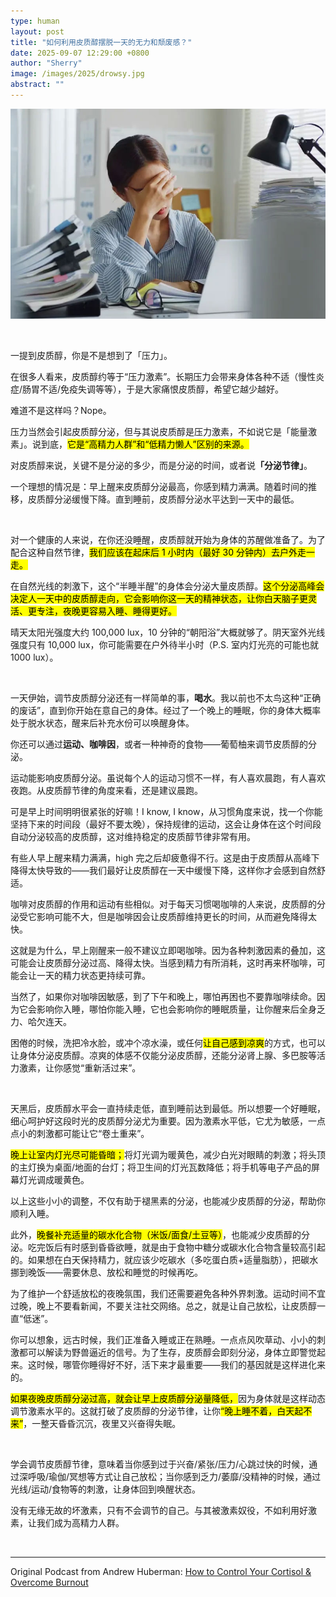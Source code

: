 ```yaml
---
type: human
layout: post
title: "如何利用皮质醇摆脱一天的无力和颓废感？"
date: 2025-09-07 12:29:00 +0800
author: "Sherry"
image: /images/2025/drowsy.jpg
abstract: ""
---
```


![cover](/images/2025/drowsy.jpg)

<br/>

一提到皮质醇，你是不是想到了「压力」。

在很多人看来，皮质醇约等于“压力激素”。长期压力会带来身体各种不适（慢性炎症/肠胃不适/免疫失调等等），于是大家痛恨皮质醇，希望它越少越好。

难道不是这样吗？Nope。

压力当然会引起皮质醇分泌，但与其说皮质醇是压力激素，不如说它是「能量激素」。说到底，<mark>它是“高精力人群”和“低精力懒人”区别的来源。</mark>

对皮质醇来说，关键不是分泌的多少，而是分泌的时间，或者说<strong>「分泌节律」</strong>。

一个理想的情况是：早上醒来皮质醇分泌最高，你感到精力满满。随着时间的推移，皮质醇分泌缓慢下降。直到睡前，皮质醇分泌水平达到一天中的最低。

<br/>

对一个健康的人来说，在你还没睡醒，皮质醇就开始为身体的苏醒做准备了。为了配合这种自然节律，<mark>我们应该在起床后 1 小时内（最好 30 分钟内）去户外走一走。</mark>

在自然光线的刺激下，这个“半睡半醒”的身体会分泌大量皮质醇。<mark>这个分泌高峰会决定人一天中的皮质醇走向，它会影响你这一天的精神状态，让你白天脑子更灵活、更专注，夜晚更容易入睡、睡得更好。</mark>

晴天太阳光强度大约 100,000 lux，10 分钟的“朝阳浴”大概就够了。阴天室外光线强度只有 10,000 lux，你可能需要在户外待半小时（P.S. 室内灯光亮的可能也就 1000 lux）。

<br/>

一天伊始，调节皮质醇分泌还有一样简单的事，<strong>喝水</strong>。我以前也不太鸟这种“正确的废话”，直到你开始在意自己的身体。经过了一个晚上的睡眠，你的身体大概率处于脱水状态，醒来后补充水份可以唤醒身体。

你还可以通过<strong>运动、咖啡因</strong>，或者一种神奇的食物——葡萄柚来调节皮质醇的分泌。

运动能影响皮质醇分泌。虽说每个人的运动习惯不一样，有人喜欢晨跑，有人喜欢夜跑。从皮质醇节律的角度来看，还是建议晨跑。

可是早上时间明明很紧张的好嘛！I know, I know，从习惯角度来说，找一个你能坚持下来的时间段（最好不要太晚），保持规律的运动，这会让身体在这个时间段自动分泌较高的皮质醇，这对维持稳定的皮质醇节律非常有用。

有些人早上醒来精力满满，high 完之后却疲惫得不行。这是由于皮质醇从高峰下降得太快导致的——我们最好让皮质醇在一天中缓慢下降，这样你才会感到自然舒适。

咖啡对皮质醇的作用和运动有些相似。对于每天习惯喝咖啡的人来说，皮质醇的分泌受它影响可能不大，但是咖啡因会让皮质醇维持更长的时间，从而避免降得太快。

这就是为什么，早上刚醒来一般不建议立即喝咖啡。因为各种刺激因素的叠加，这可能会让皮质醇分泌过高、降得太快。当感到精力有所消耗，这时再来杯咖啡，可能会让一天的精力状态更持续可靠。

当然了，如果你对咖啡因敏感，到了下午和晚上，哪怕再困也不要靠咖啡续命。因为它会影响你入睡，哪怕你能入睡，它也会影响你的睡眠质量，让你醒来后全身乏力、哈欠连天。

困倦的时候，洗把冷水脸，或冲个凉水澡，或任何<mark>让自己感到凉爽</mark>的方式，也可以让身体分泌皮质醇。凉爽的体感不仅能分泌皮质醇，还能分泌肾上腺、多巴胺等活力激素，让你感觉“重新活过来”。

<br/>

天黑后，皮质醇水平会一直持续走低，直到睡前达到最低。所以想要一个好睡眠，细心呵护好这段时光的皮质醇分泌尤为重要。因为激素水平低，它尤为敏感，一点点小的刺激都可能让它“卷土重来”。

<mark>晚上让室内灯光尽可能昏暗；</mark>将灯光调为暖黄色，减少白光对眼睛的刺激；将头顶的主灯换为桌面/地面的台灯；将卫生间的灯光瓦数降低；将手机等电子产品的屏幕灯光调成暖黄色。

以上这些小小的调整，不仅有助于褪黑素的分泌，也能减少皮质醇的分泌，帮助你顺利入睡。

此外，<mark>晚餐补充适量的碳水化合物（米饭/面食/土豆等）</mark>，也能减少皮质醇的分泌。吃完饭后有时感到昏昏欲睡，就是由于食物中糖分或碳水化合物含量较高引起的。如果想在白天保持精力，就应该少吃碳水（多吃蛋白质+适量脂肪），把碳水挪到晚饭——需要休息、放松和睡觉的时候再吃。

为了维护一个舒适放松的夜晚氛围，我们还需要避免各种外界刺激。运动时间不宜过晚，晚上不要看新闻，不要关注社交网络。总之，就是让自己放松，让皮质醇一直“低迷”。

你可以想象，远古时候，我们正准备入睡或正在熟睡。一点点风吹草动、小小的刺激都可以解读为野兽逼近的信号。为了生存，皮质醇会即刻分泌，身体立即警觉起来。这时候，哪管你睡得好不好，活下来才最重要——我们的基因就是这样进化来的。

<mark>如果夜晚皮质醇分泌过高，就会让早上皮质醇分泌量降低，</mark>因为身体就是这样动态调节激素水平的。这就打破了皮质醇的分泌节律，让你<mark>“晚上睡不着，白天起不来”</mark>，一整天昏昏沉沉，夜里又兴奋得失眠。

<br/>

学会调节皮质醇节律，意味着当你感到过于兴奋/紧张/压力/心跳过快的时候，通过深呼吸/瑜伽/冥想等方式让自己放松；当你感到乏力/萎靡/没精神的时候，通过光线/运动/食物等的刺激，让身体回到唤醒状态。

没有无缘无故的坏激素，只有不会调节的自己。与其被激素奴役，不如利用好激素，让我们成为高精力人群。

<br/>
<hr/>

Original Podcast from Andrew Huberman: <a href="https://www.youtube.com/watch?v=Ibj1k3IZTNU&t=2973s" target="_blank">How to Control Your Cortisol & Overcome Burnout<a/>